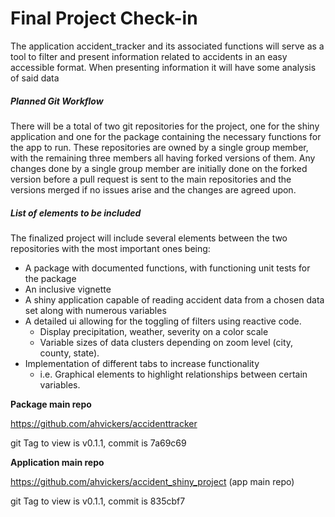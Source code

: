 Final Project Check-in
================

The application accident\_tracker and its associated functions will
serve as a tool to filter and present information related to accidents
in an easy accessible format. When presenting information it will have
some analysis of said data

##### *Planned Git Workflow*

There will be a total of two git repositories for the project, one for
the shiny application and one for the package containing the necessary
functions for the app to run. These repositories are owned by a single
group member, with the remaining three members all having forked
versions of them. Any changes done by a single group member are
initially done on the forked version before a pull request is sent to
the main repositories and the versions merged if no issues arise and the
changes are agreed upon.

##### *List of elements to be included*

The finalized project will include several elements between the two
repositories with the most important ones being:

-   A package with documented functions, with functioning unit tests for
    the package
-   An inclusive vignette
-   A shiny application capable of reading accident data from a chosen
    data set along with numerous variables
-   A detailed ui allowing for the toggling of filters using reactive
    code.
    -   Display precipitation, weather, severity on a color scale
    -   Variable sizes of data clusters depending on zoom level (city,
        county, state).
-   Implementation of different tabs to increase functionality
    -   i.e. Graphical elements to highlight relationships between
        certain variables.

**Package main repo**

<https://github.com/ahvickers/accidenttracker>

git Tag to view is v0.1.1, commit is 7a69c69

**Application main repo**

<https://github.com/ahvickers/accident_shiny_project> (app main repo)

git Tag to view is v0.1.1, commit is 835cbf7

